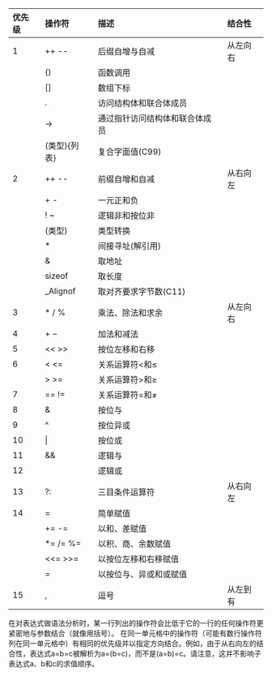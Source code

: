 | 优先级 | 操作符 | 描述 | 结合性 |
| :--- | :--- | :--- | :--- |
| 1 | ++ -- | 后缀自增与自减 | 从左向右 |
|  | \(\) | 函数调用 |  |
|  | \[\] | 数组下标 |  |
|  | . | 访问结构体和联合体成员 |  |
|  | -&gt; | 通过指针访问结构体和联合体成员 |  |
|  | \(类型\){列表} | 复合字面值\(C99\) |  |
| 2 | ++ -- | 前缀自增和自减 | 从右向左 |
|  | + - | 一元正和负 |  |
|  | ! ~ | 逻辑非和按位非 |  |
|  | \(类型\) | 类型转换 |  |
|  | \* | 间接寻址\(解引用\) |  |
|  | & | 取地址 |  |
|  | sizeof | 取长度 |  |
|  | \_Alignof | 取对齐要求字节数\(C11\) |  |
| 3 | \* / % | 乘法、除法和求余 | 从左向右 |
| 4 | + − | 加法和减法 |  |
| 5 | << >> | 按位左移和右移 |  |
| 6 | < <= | 关系运算符&lt;和≤ |  |
|  | > >= | 关系运算符&gt;和≥ |  |
| 7 | == != | 关系运算符=和≠ |  |
| 8 | & | 按位与 |  |
| 9 | ^ | 按位异或 |  |
| 10 | \| | 按位或 |  |
| 11 | && | 逻辑与 |  |
| 12 |  | 逻辑或 |  |
| 13 | ?: | 三目条件运算符 | 从右向左 |
| 14 | = | 简单赋值 |  |
|  | += -= | 以和、差赋值 |  |
|  | \*= /= %= | 以积、商、余数赋值 |  |
|  | <<= >>= | 以按位左移和右移赋值 |  |
|  | = | 以按位与、异或和或赋值 |  |
| 15 | , | 逗号 | 从左到有 |

在对表达式做语法分析时，某一行列出的操作符会比低于它的一行的任何操作符更紧密地与参数结合（就像用括号）。
在同一单元格中的操作符（可能有数行操作符列在同一单元格中）有相同的优先级并以指定方向结合。例如，由于从右向左的结合性，表达式a=b=c被解析为a=(b=c)，而不是(a=b)=c。请注意，这并不影响子表达式a、b和c的求值顺序。

